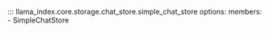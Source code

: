 ::: llama_index.core.storage.chat_store.simple_chat_store
    options:
      members:
        - SimpleChatStore
